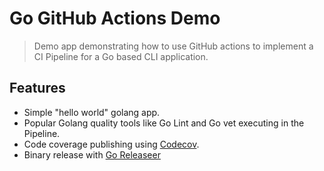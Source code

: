# Go GitHub Actions Demo

> Demo app demonstrating how to use GitHub actions to implement a CI Pipeline for a Go based CLI application.

## Features

* Simple "hello world" golang app.
* Popular Golang quality tools like Go Lint and Go vet executing in the Pipeline.
* Code coverage publishing using [Codecov](https://codecov.io/).
* Binary release with [Go Releaseer](https://goreleaser.com/)
